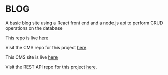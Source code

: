 # BLOG

A basic blog site using a React front end and a node.js api to perform CRUD operations on the database

This repo is live [here](https://blog-public-two.vercel.app/)

Visit the CMS repo for this project [here](https://github.com/CraigMarc/blog-user).

This CMS site is live [here](https://blog-user-beta.vercel.app/)

Visit the REST API repo for this project [here](https://github.com/CraigMarc/blog).
